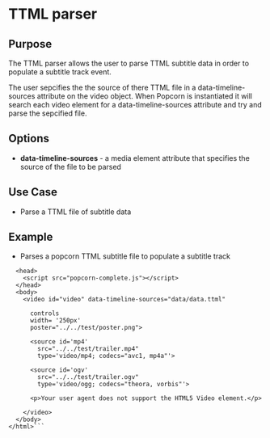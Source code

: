 # TTML parser #

## Purpose ##

The TTML parser allows the user to parse TTML subtitle data in order to populate a subtitle track event.
 
The user sepcifies the the source of there TTML file in a data-timeline-sources attribute on the video object.  When Popcorn is instantiated it will search each video element for a data-timeline-sources attribute and try and parse the sepcified file.

## Options ##

* **data-timeline-sources** - a media element attribute that specifies the source of the file to be parsed

## Use Case ##

* Parse a TTML file of subtitle data 

## Example ##

* Parses a popcorn TTML subtitle file to populate a subtitle track 

```<html>
  <head>
    <script src="popcorn-complete.js"></script>
  </head>
  <body>
    <video id="video" data-timeline-sources="data/data.ttml"

      controls
      width= '250px'
      poster="../../test/poster.png"> 

      <source id='mp4'
        src="../../test/trailer.mp4"
        type='video/mp4; codecs="avc1, mp4a"'> 

      <source id='ogv'
        src="../../test/trailer.ogv"
        type='video/ogg; codecs="theora, vorbis"'> 

      <p>Your user agent does not support the HTML5 Video element.</p> 

    </video> 
  </body>
</html>```
